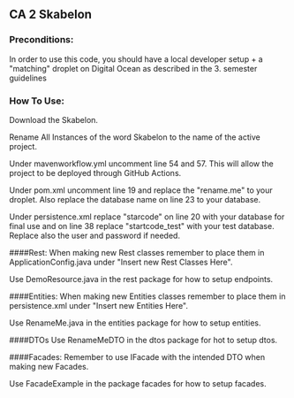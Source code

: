 ## CA 2 Skabelon

### Preconditions:
In order to use this code, you should have a local developer setup + a "matching" droplet on Digital Ocean as described in the 3. semester guidelines

### How To Use:
Download the Skabelon.

Rename All Instances of the word Skabelon to the name of the active project.

Under mavenworkflow.yml uncomment line 54 and 57. This will allow the project to be deployed through GitHub Actions.

Under pom.xml uncomment line 19 and replace the "rename.me" to your droplet.
Also replace the database name on line 23 to your database.

Under persistence.xml replace "starcode" on line 20 with your database for final use and on line 38 replace "startcode_test" with your test database.
Replace also the user and password if needed.

####Rest:
When making new Rest classes remember to place them in ApplicationConfig.java under "Insert new Rest Classes Here".

Use DemoResource.java in the rest package for how to setup endpoints.

####Entities:
When making new Entities classes remember to place them in persistence.xml under "Insert new Entities Here".

Use RenameMe.java in the entities package for how to setup entities.

####DTOs
Use RenameMeDTO in the dtos package for hot to setup dtos.

####Facades:
Remember to use IFacade with the intended DTO when making new Facades.

Use FacadeExample in the package facades for how to setup facades.